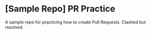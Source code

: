 # [Sample Repo] PR Practice
A sample repo for practicing how to create Pull Requests. Clashed but resolved


